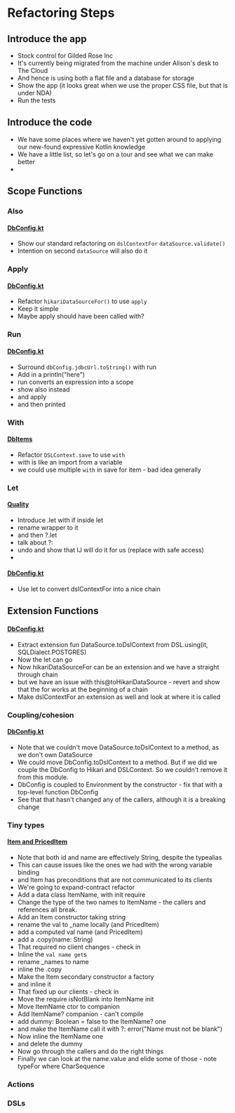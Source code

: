 # Refactoring Steps

## Introduce the app
- Stock control for Gilded Rose Inc
- It's currently being migrated from the machine under Alison's desk to The Cloud
- And hence is using both a flat file and a database for storage
- Show the app (it looks great when we use the proper CSS file, but that is under NDA)
- Run the tests

## Introduce the code
- We have some places where we haven't yet gotten around to applying our new-found expressive Kotlin knowledge
- We have a little list, so let's go on a tour and see what we can make better
-
## Scope Functions

### Also
#### [DbConfig.kt](src/main/java/com/gildedrose/config/DbConfig.kt)
- Show our standard refactoring on `dslContextFor` `dataSource.validate()`
- Intention on second `dataSource` will also do it

### Apply
#### [DbConfig.kt](src/main/java/com/gildedrose/config/DbConfig.kt)
- Refactor `hikariDataSourceFor()` to use `apply`
- Keep it simple
- Maybe apply should have been called with?

### Run
#### [DbConfig.kt](src/main/java/com/gildedrose/config/DbConfig.kt)
- Surround `dbConfig.jdbcUrl.toString()` with run
- Add in a println("here")
- run converts an expression into a scope
- show also instead
- and apply
- and then printed

### With
#### [DbItems](src/main/java/com/gildedrose/persistence/DbItems.kt)
- Refactor `DSLContext.save` to use `with`
- with is like an import from a variable
- we could use multiple `with` in save for item - bad idea generally

### Let
#### [Quality](src/main/java/com/gildedrose/domain/Quality.kt)
- Introduce .let with if inside let
- rename wrapper to it
- and then ?.let
- talk about ?:
- undo and show that IJ will do it for us (replace with safe access)
-
#### [DbConfig.kt](src/main/java/com/gildedrose/config/DbConfig.kt)
- Use let to convert dslContextFor into a nice chain

## Extension Functions
#### [DbConfig.kt](src/main/java/com/gildedrose/config/DbConfig.kt)
- Extract extension fun DataSource.toDslContext from DSL.using(it, SQLDialect.POSTGRES)
- Now the let can go
- Now hikariDataSourceFor can be an extension and we have a straight through chain
- but we have an issue with this@toHikariDataSource - revert and show that the for works at the beginning of a chain
- Make dslContextFor an extension as well and look at where it is called

### Coupling/cohesion
#### [DbConfig.kt](src/main/java/com/gildedrose/config/DbConfig.kt)
- Note that we couldn't move DataSource.toDslContext to a method, as we don't own DataSource
- We could move DbConfig.toDslContext to a method. But if we did we couple the DbConfig to Hikari and DSLContext. So we couldn't remove it from this module.
- DbConfig is coupled to Environment by the constructor - fix that with a top-level function DbConfig
- See that that hasn't changed any of the callers, although it is a breaking change


### Tiny types
#### [Item and PricedItem](src/main/java/com/gildedrose/domain/Item.kt)
- Note that both id and name are effectively String, despite the typealias
- This can cause issues like the ones we had with the wrong variable binding
- and Item has preconditions that are not communicated to its clients
- We're going to expand-contract refactor
- Add a data class ItemName, with init require
- Change the type of the two names to ItemName - the callers and references all break.
- Add an Item constructor taking string
- rename the val to _name locally (and PricedItem)
- add a computed val name (and PricedItem)
- add a .copy(name: String)
- That required no client changes - check in
- Inline the `val name get`s
- rename _names to name
- inline the .copy
- Make the Item secondary constructor a factory
- and inline it
- That fixed up our clients - check in
- Move the require isNotBlank into ItemName init
- Move ItemName ctor to companion
- Add ItemName? companion - can't compile
- add dummy: Boolean = false to the ItemName? one
- and make the ItemName call it with ?: error("Name must not be blank")
- Now inline the ItemName one
- and delete the dummy
- Now go through the callers and do the right things
- Finally we can look at the name.value and elide some of those - note typeFor where CharSequence


### Actions

### DSLs
